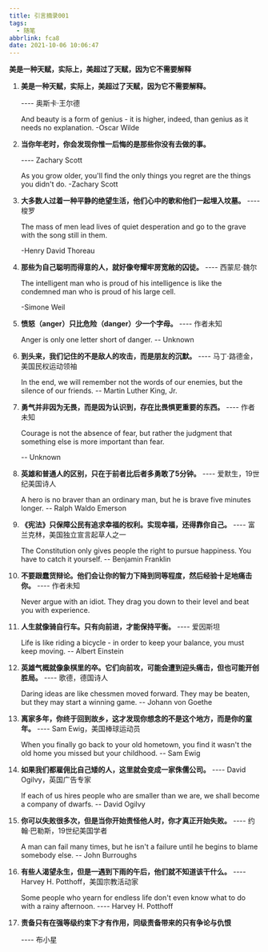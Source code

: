 ```yaml
---
title: 引言摘录001
tags:
  - 随笔
abbrlink: fca8
date: 2021-10-06 10:06:47
---
```

**美是一种天赋，实际上，美超过了天赋，因为它不需要解释**
<!--more-->
1. **美是一种天赋，实际上，美超过了天赋，因为它不需要解释。**	

   ---- 奥斯卡·王尔德
    
   And beauty is a form of genius - it is higher, indeed, than genius as it needs no explanation.
   -Oscar Wilde

2. **当你年老时，你会发现你惟一后悔的是那些你没有去做的事。**    

   ---- Zachary Scott

   As you grow older, you'll find the only things you regret are the things you didn't do.
   -Zachary Scott

3. **大多数人过着一种平静的绝望生活，他们心中的歌和他们一起埋入坟墓。**
   ---- 梭罗

   The mass of men lead lives of quiet desperation and go to the grave with the song still in them. 

   -Henry David Thoreau

4. **那些为自己聪明而得意的人，就好像夸耀牢房宽敞的囚徒。**
   ---- 西蒙尼·魏尔

   The intelligent man who is proud of his intelligence is like the condemned man who is proud of his large cell. 

   -Simone Weil

5. **愤怒（anger）只比危险（danger）少一个字母。**
   ---- 作者未知

   Anger is only one letter short of danger.
   -- Unknown

6. **到头来，我们记住的不是敌人的攻击，而是朋友的沉默。**
   ---- 马丁·路德金，美国民权运动领袖

   In the end, we will remember not the words of our enemies, but the silence of our friends.
   -- Martin Luther King, Jr.

7. **勇气并非因为无畏，而是因为认识到，存在比畏惧更重要的东西。**
   ---- 作者未知

   Courage is not the absence of fear, but rather the judgment that something else is more important than fear.

   -- Unknown

8. **英雄和普通人的区别，只在于前者比后者多勇敢了5分钟。**
   ---- 爱默生，19世纪美国诗人

   A hero is no braver than an ordinary man, but he is brave five minutes longer.
   -- Ralph Waldo Emerson

9. **《宪法》只保障公民有追求幸福的权利。实现幸福，还得靠你自己。**
   ---- 富兰克林，美国独立宣言起草人之一

   The Constitution only gives people the right to pursue happiness. You have to catch it yourself.
   -- Benjamin Franklin

10. **不要跟蠢货辩论。他们会让你的智力下降到同等程度，然后经验十足地痛击你。**
    ---- 作者未知

    Never argue with an idiot. They drag you down to their level and beat you with experience.

11. **人生就像骑自行车。只有向前进，才能保持平衡。**
    ---- 爱因斯坦

    Life is like riding a bicycle - in order to keep your balance, you must keep moving.
    -- Albert Einstein

12. **英雄气概就像象棋里的卒。它们向前攻，可能会遭到迎头痛击，但也可能开创胜局。**
    ---- 歌德，德国诗人

    Daring ideas are like chessmen moved forward. They may be beaten, but they may start a winning game.
    -- Johann von Goethe

13. **离家多年，你终于回到故乡，这才发现你想念的不是这个地方，而是你的童年。**
    ---- Sam Ewig，美国棒球运动员

    When you finally go back to your old hometown, you find it wasn't the old home you missed but your childhood.
    -- Sam Ewig

14. **如果我们都雇佣比自己矮的人，这里就会变成一家侏儒公司。**
    ---- David Ogilvy，英国广告专家

    If each of us hires people who are smaller than we are, we shall become a company of dwarfs.
    -- David Ogilvy

15. **你可以失败很多次，但是当你开始责怪他人时，你才真正开始失败。**
    ---- 约翰·巴勒斯，19世纪美国学者

    A man can fail many times, but he isn't a failure until he begins to blame somebody else.
    -- John Burroughs

16. **有些人渴望永生，但是一遇到下雨的午后，他们就不知道该干什么。**
    ---- Harvey H. Potthoff，美国宗教活动家

    Some people who yearn for endless life don't even know what to do with a rainy afternoon.
    ---- Harvey H. Potthoff

17. **责备只有在强等级约束下才有作用，同级责备带来的只有争论与仇恨**

    ---- 布小星


